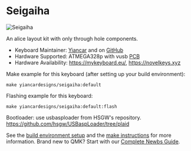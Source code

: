 # Seigaiha

![Seigaiha](https://i.imgur.com/GCGyOmph.jpg)

An alice layout kit with only through hole components.

* Keyboard Maintainer: [Yiancar](http://yiancar-designs.com/) and on [GitHub](https://github.com/yiancar)
* Hardware Supported: ATMEGA328p with vusb [PCB](https://github.com/yiancar/seigaiha_pcb)
* Hardware Availability: https://mykeyboard.eu/, https://novelkeys.xyz

Make example for this keyboard (after setting up your build environment):

    make yiancardesigns/seigaiha:default

Flashing example for this keyboard:

    make yiancardesigns/seigaiha:default:flash

Bootloader:
use usbasploader from HSGW's repository.
https://github.com/hsgw/USBaspLoader/tree/plaid

See the [build environment setup](https://docs.qmk.fm/#/getting_started_build_tools) and the [make instructions](https://docs.qmk.fm/#/getting_started_make_guide) for more information. Brand new to QMK? Start with our [Complete Newbs Guide](https://docs.qmk.fm/#/newbs).
